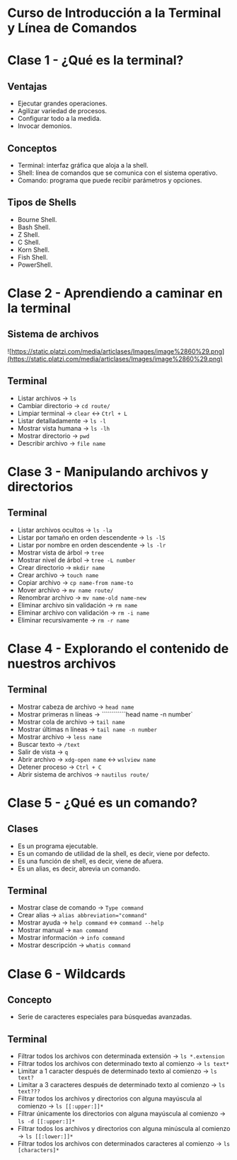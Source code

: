 # Curso de Introducción a la Terminal y Línea de Comandos

# Clase 1 - ¿Qué es la terminal?

## Ventajas

- Ejecutar grandes operaciones.
- Agilizar variedad de procesos.
- Configurar todo a la medida.
- Invocar demonios.

## Conceptos

- Terminal: interfaz gráfica que aloja a la shell.
- Shell: línea de comandos que se comunica con el sistema operativo.
- Comando: programa que puede recibir parámetros y opciones.

## Tipos de Shells

- Bourne Shell.
- Bash Shell.
- Z Shell.
- C Shell.
- Korn Shell.
- Fish Shell.
- PowerShell.

# Clase 2 - Aprendiendo a caminar en la terminal

## Sistema de archivos

![https://static.platzi.com/media/articlases/Images/image%2860%29.png](https://static.platzi.com/media/articlases/Images/image%2860%29.png)

## Terminal

- Listar archivos → `ls`
- Cambiar directorio → `cd route/`
- Limpiar terminal → `clear` ↔ `Ctrl + L`
- Listar detalladamente → `ls -l`
- Mostrar vista humana → `ls -lh`
- Mostrar directorio → `pwd`
- Describir archivo → `file name`

# Clase 3 - Manipulando archivos y directorios

## Terminal

- Listar archivos ocultos → `ls -la`
- Listar por tamaño en orden descendente → `ls -lS`
- Listar por nombre en orden descendente → `ls -lr`
- Mostrar vista de árbol → `tree`
- Mostrar nivel de árbol → `tree -L number`
- Crear directorio → `mkdir name`
- Crear archivo → `touch name`
- Copiar archivo → `cp name-from name-to`
- Mover archivo → `mv name route/`
- Renombrar archivo → `mv name-old name-new`
- Eliminar archivo sin validación → `rm name`
- Eliminar archivo con validación → `rm -i name`
- Eliminar recursivamente → `rm -r name`

# Clase 4 - Explorando el contenido de nuestros archivos

## Terminal

- Mostrar cabeza de archivo → `head name`
- Mostrar primeras n líneas → ````````````head name -n number`
- Mostrar cola de archivo → `tail name`
- Mostrar últimas n líneas → `tail name -n number`
- Mostrar archivo → `less name`
- Buscar texto → `/text`
- Salir de vista → `q`
- Abrir archivo → `xdg-open name` ↔ `wslview name`
- Detener proceso → `Ctrl + C`
- Abrir sistema de archivos → `nautilus route/`

# Clase 5 - ****¿Qué es un comando?****

## Clases

- Es un programa ejecutable.
- Es un comando de utilidad de la shell, es decir, viene por defecto.
- Es una función de shell, es decir, viene de afuera.
- Es un alias, es decir, abrevia un comando.

## Terminal

- Mostrar clase de comando → `Type command`
- Crear alias → `alias abbreviation="command"`
- Mostrar ayuda → `help command` ↔ `command --help`
- Mostrar manual → `man command`
- Mostrar información → `info command`
- Mostrar descripción → `whatis command`

# Clase 6 - ****Wildcards****

## Concepto

- Serie de caracteres especiales para búsquedas avanzadas.

## Terminal

- Filtrar todos los archivos con determinada extensión → `ls *.extension`
- Filtrar todos los archivos con determinado texto al comienzo → `ls text*`
- Limitar a 1 caracter después de determinado texto al comienzo → `ls text?`
- Limitar a 3 caracteres después de determinado texto al comienzo → `ls text???`
- Filtrar todos los archivos y directorios con alguna mayúscula al comienzo → `ls [[:upper:]]*`
- Filtrar únicamente los directorios con alguna mayúscula al comienzo → `ls -d [[:upper:]]*`
- Filtrar todos los archivos y directorios con alguna minúscula al comienzo → `ls [[:lower:]]*`
- Filtrar todos los archivos con determinados caracteres al comienzo → `ls [characters]*`